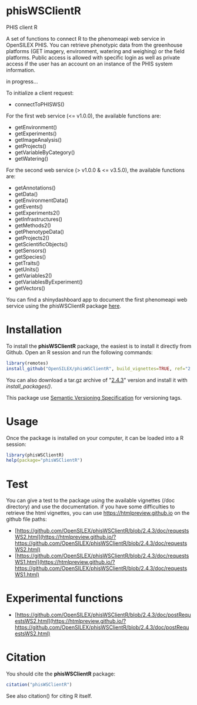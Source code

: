 # phisWSClientR

PHIS client R

A set of functions to connect R to the phenomeapi web service in OpenSILEX PHIS. You can retrieve phenotypic data from the greenhouse platforms (GET imagery, environment, watering and weighing) or the field platforms. Public access is allowed with specific login as well as private access if the user has an account on an instance of the PHIS system information.

in progress...

To initialize a client request:

- connectToPHISWS()

For the first web service (<= v1.0.0), the available functions are:

- getEnvironment()
- getExperiments()
- getImageAnalysis()
- getProjects()
- getVariableByCategory()
- getWatering()

For the second web service (> v1.0.0 & <= v3.5.0), the available functions are:

- getAnnotations()
- getData()
- getEnvironmentData()
- getEvents()
- getExperiments2()
- getInfrastructures()
- getMethods2()
- getPhenotypeData()
- getProjects2()
- getScientificObjects()
- getSensors()
- getSpecies()
- getTraits()
- getUnits()
- getVariables2()
- getVariablesByExperiment()
- getVectors()

You can find a shinydashboard app to document the first phenomeapi web service using the phisWSClientR package [here](https://github.com/sanchezi/docAppPhisWSClientR).

# Installation

To install the **phisWSClientR** package, the easiest is to install it directly from Github. Open an R session and run the following commands:

```R
library(remotes)
install_github("OpenSILEX/phisWSClientR", build_vignettes=TRUE, ref="2.4.3")
```

You can also download a tar.gz archive of "[2.4.3](https://github.com/OpenSILEX/phisWSClientR/tree/2.4.3)" version and install it with _install_packages()_.

This package use [Semantic Versioning Specification](https://semver.org/) for versioning tags.

# Usage

Once the package is installed on your computer, it can be loaded into a R session:

```R
library(phisWSClientR)
help(package="phisWSClientR")
```

# Test

You can give a test to the package using the available vignettes (/doc directory) and use the documentation. if you have some difficulties to retrieve the html vignettes, you can use https://htmlpreview.github.io on the github file paths:

- [https://github.com/OpenSILEX/phisWSClientR/blob/2.4.3/doc/requestsWS2.html](https://htmlpreview.github.io/?https://github.com/OpenSILEX/phisWSClientR/blob/2.4.3/doc/requestsWS2.html)
- [https://github.com/OpenSILEX/phisWSClientR/blob/2.4.3/doc/requestsWS1.html](https://htmlpreview.github.io/?https://github.com/OpenSILEX/phisWSClientR/blob/2.4.3/doc/requestsWS1.html)

# Experimental functions

- [https://github.com/OpenSILEX/phisWSClientR/blob/2.4.3/doc/postRequestsWS2.html](https://htmlpreview.github.io/?https://github.com/OpenSILEX/phisWSClientR/blob/2.4.3/doc/postRequestsWS2.html)

# Citation

You should cite the **phisWSClientR** package:

```R
citation("phisWSClientR")
```

See also citation() for citing R itself.
